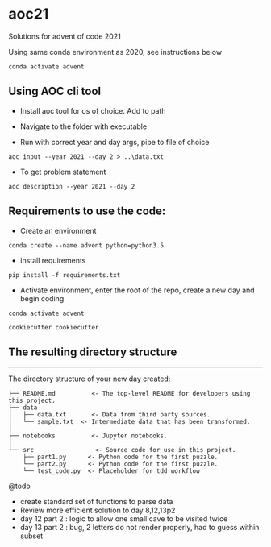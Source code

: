 # aoc21

Solutions for advent of code 2021

Using same conda environment as 2020, see instructions below

```conda activate advent```

## Using AOC cli tool

- Install aoc tool for os of choice. Add to path

- Navigate to the folder with executable

- Run with correct year and day args, pipe to file of choice

```
aoc input --year 2021 --day 2 > ..\data.txt
```

- To get problem statement

```
aoc description --year 2021 --day 2
```


## Requirements to use the code:

- Create an environment

```
conda create --name advent python=python3.5
```

- install requirements

```
pip install -f requirements.txt
```

- Activate environment, enter the root of the repo, create a new day and begin coding

```
conda activate advent

cookiecutter cookiecutter
```

## The resulting directory structure
------------

The directory structure of your new day created:

```
├── README.md          <- The top-level README for developers using this project.
├── data
│   ├── data.txt       <- Data from third party sources.
│   └── sample.txt  <- Intermediate data that has been transformed.
|
├── notebooks          <- Jupyter notebooks.
│
└── src                 <- Source code for use in this project.
    ├── part1.py      <- Python code for the first puzzle.
    └── part2.py      <- Python code for the first puzzle.
    └── test_code.py  <- Placeholder for tdd workflow

```


@todo
- create standard set of functions to parse data
- Review more efficient solution to day 8,12,13p2
- day 12 part 2 : logic to allow one small cave to be visited twice
- day 13 part 2 : bug, 2 letters do not render properly, had to guess within subset